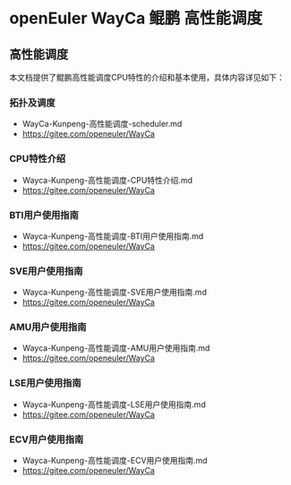 # openEuler WayCa 鲲鹏 高性能调度

## 高性能调度

本文档提供了鲲鹏高性能调度CPU特性的介绍和基本使用，具体内容详见如下：

### 拓扑及调度

- WayCa-Kunpeng-高性能调度-scheduler.md
- https://gitee.com/openeuler/WayCa

### CPU特性介绍

- Wayca-Kunpeng-高性能调度-CPU特性介绍.md
- https://gitee.com/openeuler/WayCa

### BTI用户使用指南

- Wayca-Kunpeng-高性能调度-BTI用户使用指南.md
- https://gitee.com/openeuler/WayCa

### SVE用户使用指南

- Wayca-Kunpeng-高性能调度-SVE用户使用指南.md
- https://gitee.com/openeuler/WayCa

### AMU用户使用指南

- Wayca-Kunpeng-高性能调度-AMU用户使用指南.md
- https://gitee.com/openeuler/WayCa

### LSE用户使用指南

- Wayca-Kunpeng-高性能调度-LSE用户使用指南.md
- https://gitee.com/openeuler/WayCa

### ECV用户使用指南

- Wayca-Kunpeng-高性能调度-ECV用户使用指南.md
- https://gitee.com/openeuler/WayCa
